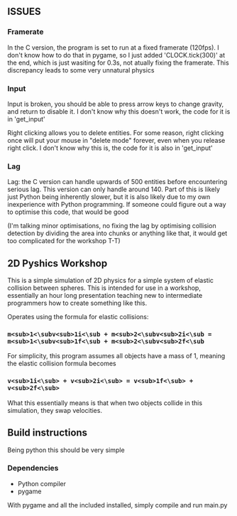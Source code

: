 ## ISSUES
### Framerate
In the C version, the program is set to run at a fixed framerate (120fps). I don't know how to do that in pygame,
so I just added 'CLOCK.tick(300)' at the end, which is just wasiting for 0.3s, not atually fixing the framerate.
This discrepancy leads to some very unnatural physics
### Input
Input is broken, you should be able to press arrow keys to change gravity, and return to disable it. I don't know 
why this doesn't work, the code for it is in 'get_input'

Right clicking allows you to delete entities. For some reason, right clicking once will put your mouse in "delete 
mode" forever, even when you release right click. I don't know why this is, the code for it is also in 'get_input'
### Lag
Lag: the C version can handle upwards of 500 entities before encountering serious lag. This version can only handle
around 140. Part of this is likely just Python being inherently slower, but it is also likely due to my own
inexperience with Python programming. If someone could figure out a way to optimise this code, that would be good

(I'm talking minor optimisations, no fixing the lag by optimising collision detection by dividing the area into 
chunks or anything like that, it would get too complicated for the workshop T-T)

## 2D Pyshics Workshop

This is a simple simulation of 2D physics for a simple system of elastic collision between spheres.
This is intended for use in a workshop, essentially an hour long presentation teaching new to intermediate programmers how to create something like this. 

Operates using the formula for elastic collisions: 
### ```m<sub>1<\subv<sub>1i<\sub + m<sub>2<\subv<sub>2i<\sub = m<sub>1<\subv<sub>1f<\sub + m<sub>2<\subv<sub>2f<\sub```

For simplicity, this program assumes all objects have a mass of 1, meaning the elastic collision formula becomes
### ```v<sub>1i<\sub> + v<sub>2i<\sub> = v<sub>1f<\sub> + v<sub>2f<\sub>```

What this essentially means is that when two objects collide in this simulation, they swap velocities.

## Build instructions
Being python this should be very simple
### Dependencies
- Python compiler
- pygame

With pygame and all the included installed, simply compile and run main.py